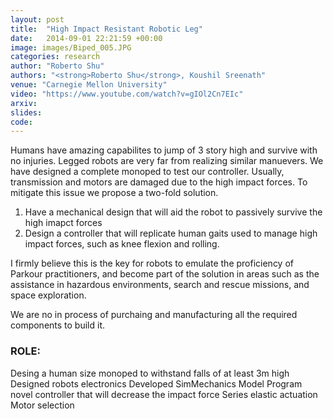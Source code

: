 ```yaml
---
layout: post
title:  "High Impact Resistant Robotic Leg"
date:   2014-09-01 22:21:59 +00:00
image: images/Biped_005.JPG
categories: research
author: "Roberto Shu"
authors: "<strong>Roberto Shu</strong>, Koushil Sreenath"
venue: "Carnegie Mellon University"
video: "https://www.youtube.com/watch?v=gIOl2Cn7EIc"
arxiv: 
slides: 
code: 
---
```


Humans have amazing capabilites to jump of 3 story high and survive with no injuries. Legged robots are very far from realizing similar manuevers. We have designed a complete monoped to test our controller. Usually, transmission and motors are damaged due to the high impact forces. To mitigate this issue we propose a two-fold solution. 

1) Have a mechanical design that will aid the robot to passively survive the high imapct forces
2) Design a controller that will replicate human gaits used to manage high impact forces, such as knee flexion and rolling. 

I firmly believe this is the key for robots to emulate the proficiency of Parkour practitioners, and become part of the solution in areas such as the assistance in hazardous environments, search and rescue missions, and space exploration. 

We are no in process of purchaing and manufacturing all the required components to build it.

### ROLE:

Desing a human size monoped to withstand falls of at least 3m high
Designed robots electronics
Developed SimMechanics Model
Program novel controller that will decrease the impact force
Series elastic actuation
Motor selection